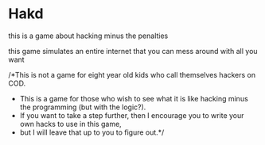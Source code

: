 Hakd
====

this is a game about hacking minus the penalties

this game simulates an entire internet that you can mess around with all you want



/*This is not a game for eight year old kids who call themselves hackers on COD.
 * This is a game for those who wish to see what it is like hacking minus the programming (but with the logic?).
 * If you want to take a step further, then I encourage you to write your own hacks to use in this game,
 * but I will leave that up to you to figure out.*/